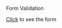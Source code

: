 Form Validation

[Click](https://gulshan0201.github.io/HTML-CSS-JavaScript-Projects/Form_validation/index.html) to see the form

